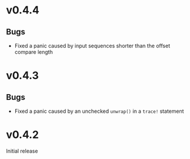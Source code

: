 # v0.4.4
## Bugs
* Fixed a panic caused by input sequences shorter than the offset compare length

# v0.4.3
## Bugs
* Fixed a panic caused by an unchecked `unwrap()` in a `trace!` statement

# v0.4.2
Initial release
